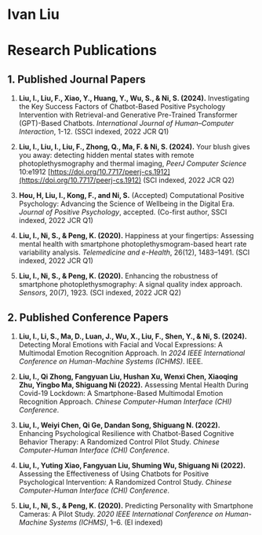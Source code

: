 # Ivan Liu

# Research Publications

## 1. Published Journal Papers

1. **Liu, I., Liu, F., Xiao, Y., Huang, Y., Wu, S., & Ni, S. (2024).** Investigating the Key Success Factors of Chatbot-Based Positive Psychology Intervention with Retrieval-and Generative Pre-Trained Transformer (GPT)-Based Chatbots. *International Journal of Human–Computer Interaction*, 1-12. (SSCI indexed, 2022 JCR Q1)

2. **Liu, I., Liu, I., Liu, F., Zhong, Q., Ma, F. & Ni, S. (2024).** Your blush gives you away: detecting hidden mental states with remote photoplethysmography and thermal imaging, *PeerJ Computer Science* 10:e1912 [https://doi.org/10.7717/peerj-cs.1912](https://doi.org/10.7717/peerj-cs.1912) (SCI indexed, 2022 JCR Q2)

3. **Hou, H, Liu, I., Kong, F., and Ni, S.** (Accepted) Computational Positive Psychology: Advancing the Science of Wellbeing in the Digital Era. *Journal of Positive Psychology*, accepted. (Co-first author, SSCI indexed, 2022 JCR Q1)

4. **Liu, I., Ni, S., & Peng, K. (2020).** Happiness at your fingertips: Assessing mental health with smartphone photoplethysmogram-based heart rate variability analysis. *Telemedicine and e-Health*, 26(12), 1483–1491. (SCI indexed, 2022 JCR Q1)

5. **Liu, I., Ni, S., & Peng, K. (2020).** Enhancing the robustness of smartphone photoplethysmography: A signal quality index approach. *Sensors*, 20(7), 1923. (SCI indexed, 2022 JCR Q2)

## 2. Published Conference Papers

1. **Liu, I., Li, S., Ma, D., Luan, J., Wu, X., Liu, F., Shen, Y., & Ni, S. (2024).** Detecting Moral Emotions with Facial and Vocal Expressions: A Multimodal Emotion Recognition Approach. In *2024 IEEE International Conference on Human-Machine Systems (ICHMS)*. IEEE.

2. **Liu, I., Qi Zhong, Fangyuan Liu, Hushan Xu, Wenxi Chen, Xiaoqing Zhu, Yingbo Ma, Shiguang Ni (2022).** Assessing Mental Health During Covid-19 Lockdown: A Smartphone-Based Multimodal Emotion Recognition Approach. *Chinese Computer-Human Interface (CHI) Conference*.

3. **Liu, I., Weiyi Chen, Qi Ge, Dandan Song, Shiguang N. (2022).** Enhancing Psychological Resilience with Chatbot-Based Cognitive Behavior Therapy: A Randomized Control Pilot Study. *Chinese Computer-Human Interface (CHI) Conference*.

4. **Liu, I., Yuting Xiao, Fangyuan Liu, Shuming Wu, Shiguang Ni (2022).** Assessing the Effectiveness of Using Chatbots for Positive Psychological Intervention: A Randomized Control Study. *Chinese Computer-Human Interface (CHI) Conference*.

5. **Liu, I., Ni, S., & Peng, K. (2020).** Predicting Personality with Smartphone Cameras: A Pilot Study. *2020 IEEE International Conference on Human-Machine Systems (ICHMS)*, 1–6. (EI indexed)

